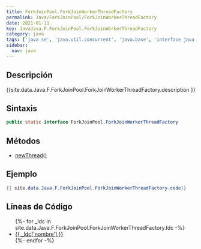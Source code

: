 ```yaml
---
title: ForkJoinPool.ForkJoinWorkerThreadFactory
permalink: Java/ForkJoinPool/ForkJoinWorkerThreadFactory
date: 2021-01-11
key: JavaJava.F.ForkJoinPool.ForkJoinWorkerThreadFactory
category: java
tags: ['java se', 'java.util.concurrent', 'java.base', 'interface java', 'Java 1.0']
sidebar: 
  nav: java
---
```


## Descripción
{{site.data.Java.F.ForkJoinPool.ForkJoinWorkerThreadFactory.description }}

## Sintaxis
~~~java
public static interface ForkJoinPool.ForkJoinWorkerThreadFactory
~~~

## Métodos
* [newThread()](/Java/ForkJoinPool/ForkJoinWorkerThreadFactory/newThread)

## Ejemplo
~~~java
{{ site.data.Java.F.ForkJoinPool.ForkJoinWorkerThreadFactory.code}}
~~~

## Líneas de Código
<ul>
{%- for _ldc in site.data.Java.F.ForkJoinPool.ForkJoinWorkerThreadFactory.ldc -%}
   <li>
       <a href="{{_ldc['url'] }}">{{ _ldc['nombre'] }}</a>
   </li>
{%- endfor -%}
</ul>
